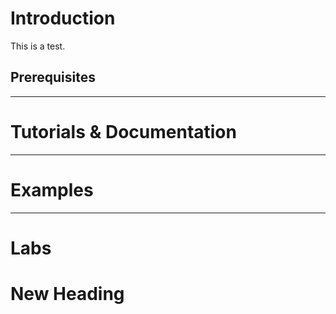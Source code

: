 # Introduction
This is a test.
## Prerequisites
***

# Tutorials & Documentation
***

# Examples
***

# Labs
# New Heading
